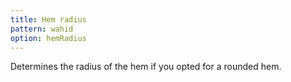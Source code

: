 ```yaml
---
title: Hem radius
pattern: wahid
option: hemRadius
---
```


Determines the radius of the hem if you opted for a rounded hem.